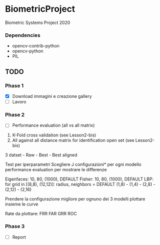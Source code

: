 # BiometricProject
Biometric Systems Project 2020


### Dependencies ###
- opencv-contrib-python       
- opencv-python
- PIL 

## TODO ##
### Phase 1 ###
- [x] Download immagini e creazione gallery
- [ ] Lavoro
### Phase 2 ### 
- [ ] Performance evaluation (all vs all matrix)
1) K-Fold cross validation (see Lesson2-bis)
2) All against all distance matrix for identification open set (see Lesson2-bis)


3 datset
	- Raw
	- Best
	- Best aligned

Test per iperparametri
	Scegliere J configurazioni* per ogni modello
		performance evaluation per mostrare le differenze


Eigenfaces:
	10, 80, (1000), DEFAULT
Fisher:
	10, 80, (1000), DEFAULT
LBP:
	for grid in [(8,8), (12,12)]:
		radius, neighbors = DEFAULT (1,8) - (1,4) - (2,8)  - (2,12)  - (2,16)

Prendere la configurazione migliore per ognuno dei 3 modelli
	plottare insieme le curve 


Rate da plottare:
	FRR
	FAR
	GRR
	ROC
	
### Phase 3 ### 
- [ ] Report